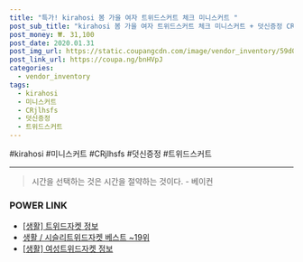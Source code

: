 ```yaml
--- 
title: "특가! kirahosi 봄 가을 여자 트위드스커트 체크 미니스커트 " 
post_sub_title: "kirahosi 봄 가을 여자 트위드스커트 체크 미니스커트 + 덧신증정 CRjlhsfs" 
post_money: ₩. 31,100 
post_date: 2020.01.31 
post_img_url: https://static.coupangcdn.com/image/vendor_inventory/59d0/87ad3cc2e608f4221261ed20ae67b4d1de48e3f5912ff6bbd7f2ed31b825.jpg 
post_link_url: https://coupa.ng/bnHVpJ 
categories: 
  - vendor_inventory 
tags: 
  - kirahosi 
  - 미니스커트 
  - CRjlhsfs 
  - 덧신증정 
  - 트위드스커트 
--- 
```

  #kirahosi #미니스커트 #CRjlhsfs #덧신증정 #트위드스커트 
<hr> 

> 시간을 선택하는 것은 시간을 절약하는 것이다. - 베이컨 


### POWER LINK

* <a href="https://blog.naver.com/sakai111/221760225568" target="_blank"> [생활] 트위드자켓 정보 </a>
* <a href="https://blog.naver.com/santokki14/221786186600" target="_blank">생활 / 시슬리트위드자켓 베스트 ~19위</a>
* <a href="https://blog.naver.com/santokki14/221766398093" target="_blank"> [생활] 여성트위드자켓 정보 </a>
